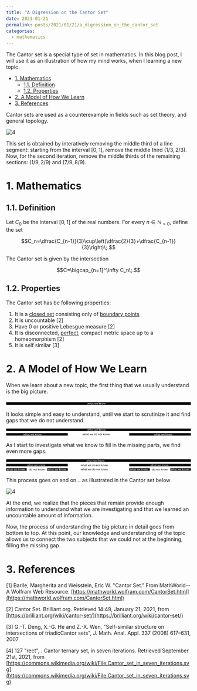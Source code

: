 ```yaml
---
title: "A Digression on the Cantor Set"
date: 2021-01-21
permalink: posts/2021/01/21/a_digression_on_the_cantor_set
categories: 
  - mathematics
---
```


The Cantor set is a special type of set in mathematics. In this blog post, I will use it as an illustration of how my mind works, when I learning a new topic.

- [1. Mathematics](#1-mathematics)
  - [1.1. Definition](#11-definition)
  - [1.2. Properties](#12-properties)
- [2. A Model of How We Learn](#2-a-model-of-how-we-learn)
- [3. References](#3-references)

Cantor sets are used as a counterexample in fields such as set theory, and general topology.

![4](https://upload.wikimedia.org/wikipedia/commons/5/56/Cantor_set_in_seven_iterations.svg)

This set is obtained by interatively removing the middle third of a line segment: starting from the interval $[0, 1]$, remove the middle third $(1/3, 2/3)$. Now, for the second iteration, remove the middle thirds of the remaining sections: $(1/9, 2/9)$ and $(7/9, 8/9)$.

# 1. Mathematics

## 1.1. Definition

Let $C_0$ be the interval $[0,1]$ of the real numbers. For every $n\in\mathbb{N}_{>0}$, define the set

$$C_n=\dfrac{C_{n-1}}{3}\cup\left(\dfrac{2}{3}+\dfrac{C_{n-1}}{3}\right)\;.$$

The Cantor set is given by the intersection

$$C=\bigcap_{n=1}^\infty C_n\;.$$

## 1.2. Properties

The Cantor set has be following properties:
1. It is a [closed set](https://mathworld.wolfram.com/ClosedSet.html) consisting only of [boundary points](https://mathworld.wolfram.com/BoundaryPoint.html)
2. It is uncountable [2]
3. Have 0 or positive Lebesgue measure [2]
4. It is disconnected, [perfect](https://encyclopediaofmath.org/wiki/Perfect_set), compact metric space up to a homeomorphism [2]
5. It is self similar [3]

# 2. A Model of How We Learn

When we learn about a new topic, the first thing that we usually understand is the big picture. 

![The big picture](https://github.com/hsteinshiromoto/blog/raw/master/posts/2021-01-21-blog_post_a_digression_on_the_cantor_set/Cantor_set_in_one_iteration.svg)

It looks simple and easy to understand, until we start to scrutinize it and find gaps that we do not understand.

![](https://github.com/hsteinshiromoto/blog/raw/master/posts/2021-01-21-blog_post_a_digression_on_the_cantor_set/Cantor_set_in_two_iterations.svg)

As I start to investigate what we know to fill in the missing parts, we find even more gaps.

![](https://github.com/hsteinshiromoto/blog/raw/master/posts/2021-01-21-blog_post_a_digression_on_the_cantor_set/Cantor_set_in_three_iterations.svg)

This process goes on and on... as illustrated in the Cantor set below

![4](https://upload.wikimedia.org/wikipedia/commons/5/56/Cantor_set_in_seven_iterations.svg)

At the end, we realize that the pieces that remain provide enough information  to understand what we are investigating and that we learned an uncountable amount of information.

Now, the process of understanding the big picture in detail goes from bottom to top. At this point, our knowledge and understanding of the topic allows us to connect the two subjects that we could not at the beginning, filling the missing gap.

# 3. References

[1] Barile, Margherita and Weisstein, Eric W. "Cantor Set." From MathWorld--A Wolfram Web Resource. [https://mathworld.wolfram.com/CantorSet.html](https://mathworld.wolfram.com/CantorSet.html)

[2] Cantor Set. Brilliant.org. Retrieved 14:49, January 21, 2021, from [https://brilliant.org/wiki/cantor-set/](https://brilliant.org/wiki/cantor-set/)

[3] G.-T. Deng, X.-G. He and Z.-X. Wen, "Self-similar structure on intersections of triadicCantor sets", J. Math. Anal. Appl. 337 (2008) 617–631, 2007

[4] 127 "rect", . Cantor ternary set, in seven iterations. Retrieved September 21st, 2021, from [https://commons.wikimedia.org/wiki/File:Cantor_set_in_seven_iterations.svg](https://commons.wikimedia.org/wiki/File:Cantor_set_in_seven_iterations.svg)